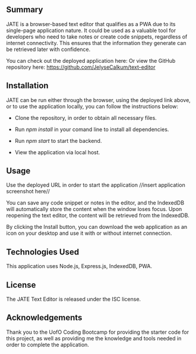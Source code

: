 ## Summary

JATE is a browser-based text editor that qualifies as a PWA due to its single-page application nature. It could be used as a valuable tool for developers who need to take notes or create code snippets, regardless of internet connectivity. This ensures that the information they generate can be retrieved later with confidence.

You can check out the deployed application here: 
Or view the GitHub repository here: https://github.com/JelyseCalkum/text-editor

## Installation

JATE can be run either through the browser, using the deployed link above, or to use the application locally, you can follow the instructions below:

* Clone the repository, in order to obtain all necessary files.

* Run _npm install_ in your comand line to install all dependencies.

* Run _npm start_ to start the backend.

* View the application via local host.

## Usage

Use the deployed URL in order to start the application
 //insert application screenshot here//

You can save any code snippet or notes in the editor, and the IndexedDB will automatically store the content when the window loses focus. Upon reopening the text editor, the content will be retrieved from the IndexedDB.

By clicking the Install button, you can download the web application as an icon on your desktop and use it with or without internet connection.

## Technologies Used

This application uses Node.js, Express.js, IndexedDB, PWA.

## License

The JATE Text Editor is released under the ISC license.

## Acknowledgements

Thank you to the UofO Coding Bootcamp for providing the starter code for this project, as well as providing me the knowledge and tools needed in order to complete the application.